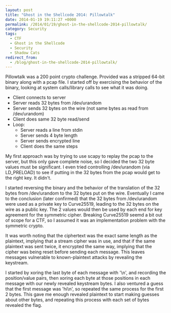 ```yaml
---
layout: post
title: "Ghost in the Shellcode 2014: Pillowtalk"
date: 2014-01-19 19:11:27 +0000
permalink: /2014/01/19/ghost-in-the-shellcode-2014-pillowtalk/
category: Security
tags:
  - CTF
  - Ghost in the Shellcode
  - Security
  - Shadow Cats
redirect_from:
  - /blog/ghost-in-the-shellcode-2014-pillowtalk/
---
```

Pillowtalk was a 200 point crypto challenge.  Provided was a stripped 64-bit binary along with a pcap file.  I started off by exercising the behavior of the binary, looking at system calls/library calls to see what it was doing.

 - Client connects to server
 - Server reads 32 bytes from /dev/urandom
 - Server sends 32 bytes on the wire (not same bytes as read from /dev/urandom)
 - Client does same 32 byte read/send
 - Loop:
     - Server reads a line from stdin
     - Server sends 4 byte length
     - Server sends encrypted line
     - Client does the same steps

My first approach was by trying to use scapy to replay the pcap to the server, but this only gave complete noise, so I decided the two 32 byte values must be significant.  I even tried controlling /dev/urandom (via LD_PRELOAD) to see if putting in the 32 bytes from the pcap would get to the right key.  It didn't.

I started reversing the binary and the behavior of the translation of the 32 bytes from /dev/urandom to the 32 bytes put on the wire.  Eventually I came to the conclusion (later confirmed) that the 32 bytes from /dev/urandom were used as a private key to Curve25519, leading to the 32 bytes on the wire as a public key.  The 2 values would then be used by each end for key agreement for the symmetric cipher.  Breaking Curve25519 seemd a bit out of scope for a CTF, so I assumed it was an implementation problem with the symmetric crypto.

It was worth noting that the ciphertext was the exact same length as the plaintext, implying that a stream cipher was in use, and that if the same plaintext was sent twice, it encrypted the same way, implying that the cipher was being reset before sending each message.  This leaves messages vulnerable to known-plaintext attacks by revealing the keystream.

I started by xoring the last byte of each message with '\n', and recording the position/value pairs, then xoring each byte at those positions in each message with our newly revealed keystream bytes.  I also ventured a guess that the first message was 'hi\n', so repeated the same process for the first 2 bytes.  This gave me enough revealed plaintext to start making guesses about other bytes, and repeating this process with each set of bytes revealed the flag.
